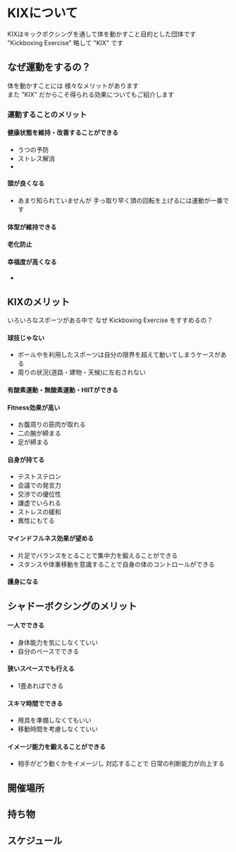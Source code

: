 # KIXについて
KIXはキックボクシングを通して体を動かすこと目的とした団体です  
"Kickboxing Exercise" 略して "KIX" です

## なぜ運動をするの？
体を動かすことには 様々なメリットがあります  
また "KIX" だからこそ得られる効果についてもご紹介します

### 運動することのメリット
#### 健康状態を維持・改善することができる
- うつの予防
- ストレス解消
- 

#### 頭が良くなる
- あまり知られていませんが 手っ取り早く頭の回転を上げるには運動が一番です

#### 体型が維持できる

#### 老化防止

#### 幸福度が高くなる
- 

## KIXのメリット
いろいろなスポーツがある中で なぜ Kickboxing Exercise をすすめるの？

#### 球技じゃない
- ボールやを利用したスポーツは自分の限界を超えて動いてしまうケースがある
- 周りの状況(道路・建物・天候)に左右されない

#### 有酸素運動・無酸素運動・HIITができる

#### Fitness効果が高い
- お腹周りの筋肉が取れる
- 二の腕が締まる
- 足が締まる
 
#### 自身が持てる
- テストステロン
- 会議での発言力
- 交渉での優位性
- 謙虚でいられる
- ストレスの緩和
- 異性にもてる

#### マインドフルネス効果が望める
- 片足でバランスをとることで集中力を鍛えることができる
- スタンスや体重移動を意識することで自身の体のコントロールができる

#### 護身になる


## シャドーボクシングのメリット

#### 一人でできる
- 身体能力を気にしなくていい
- 自分のペースでできる

#### 狭いスペースでも行える
- 1畳あればできる

#### スキマ時間でできる
- 用具を準備しなくてもいい
- 移動時間を考慮しなくていい

#### イメージ能力を鍛えることができる
- 相手がどう動くかをイメージし 対応することで 日常の判断能力が向上する

## 開催場所

## 持ち物

## スケジュール
